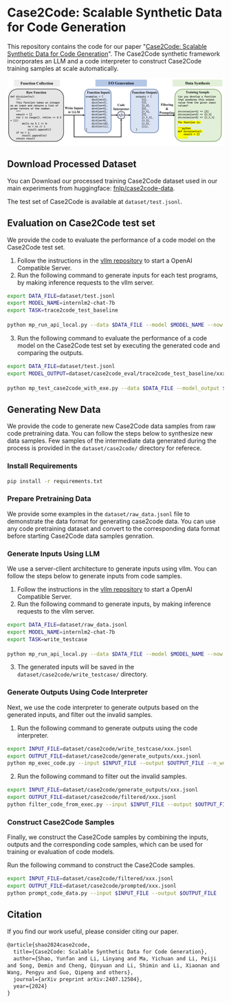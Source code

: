 # Case2Code: Scalable Synthetic Data for Code Generation

This repository contains the code for our paper "[Case2Code: Scalable Synthetic Data for Code Generation](https://arxiv.org/pdf/2407.12504)". The Case2Code synthetic framework incorporates an LLM and a code interpreter to construct Case2Code training samples at scale automatically.

![](image.png)

## Download Processed Dataset
You can Download our processed training Case2Code dataset used in our main experiments from huggingface: [fnlp/case2code-data](https://huggingface.co/datasets/fnlp/case2code-data).

The test set of Case2Code is available at `dataset/test.jsonl`.

## Evaluation on Case2Code test set
We provide the code to evaluate the performance of a code model on the Case2Code test set. 
1. Follow the instructions in the [vllm repository](https://docs.vllm.ai/en/stable/serving/openai_compatible_server.html) to start a OpenAI Compatible Server.
2.  Run the following command to generate inputs for each test programs, by making inference requests to the vllm server.
```bash
export DATA_FILE=dataset/test.jsonl
export MODEL_NAME=internlm2-chat-7b
export TASK=trace2code_test_baseline

python mp_run_api_local.py --data $DATA_FILE --model $MODEL_NAME --now case2code_eval --task $TASK --use_chat 1 --n_workers 32 --temp 0.0 --top_p 0.95 --max_tokens 2048 --debug 0 --api_base 'http://localhost:20240/v1'
```

3. Run the following command to evaluate the performance of a code model on the Case2Code test set by executing the generated code and comparing the outputs.
```bash
export DATA_FILE=dataset/test.jsonl
export MODEL_OUTPUT=dataset/case2code_eval/trace2code_test_baseline/xxx.jsonl

python mp_test_case2code_with_exe.py --data $DATA_FILE --model_output $MODEL_OUTPUT --output result/case2code_eval/model_eval_result/ --n_workers 4
```


## Generating New Data
We provide the code to generate new Case2Code data samples from raw code pretraining data. You can follow the steps below to synthesize new data samples.
Few samples of the intermediate data generated during the process is provided in the `dataset/case2code/` directory for referece.

### Install Requirements
```bash
pip install -r requirements.txt
```

### Prepare Pretraining Data
We provide some examples in the `dataset/raw_data.jsonl` file to demonstrate the data format for generating case2code data. You can use any code pretraining dataset and convert to the corresponding data format before starting Case2Code data samples genration. 

### Generate Inputs Using LLM
We use a server-client architecture to generate inputs using vllm. You can follow the steps below to generate inputs from code samples.
1. Follow the instructions in the [vllm repository](https://docs.vllm.ai/en/stable/serving/openai_compatible_server.html) to start a OpenAI Compatible Server.
2. Run the following command to generate inputs, by making inference requests to the vllm server.
```bash
export DATA_FILE=dataset/raw_data.jsonl
export MODEL_NAME=internlm2-chat-7b
export TASK=write_testcase

python mp_run_api_local.py --data $DATA_FILE --model $MODEL_NAME --now case2code --task $TASK --use_chat 1 --n_workers 32 --temp 0.2 --top_p 0.95 --max_tokens 2048 --debug 0 --api_base 'http://localhost:8000/v1'
```
3. The generated inputs will be saved in the `dataset/case2code/write_testcase/` directory.

### Generate Outputs Using Code Interpreter
Next, we use the code interpreter to generate outputs based on the generated inputs, and filter out the invalid samples.
1. Run the following command to generate outputs using the code interpreter.
```bash
export INPUT_FILE=dataset/case2code/write_testcase/xxx.jsonl
export OUTPUT_FILE=dataset/case2code/generate_outputs/xxx.jsonl
python mp_exec_code.py --input $INPUT_FILE --output $OUTPUT_FILE --n_workers 4
```
2. Run the following command to filter out the invalid samples.
```bash
export INPUT_FILE=dataset/case2code/generate_outputs/xxx.jsonl
export OUTPUT_FILE=dataset/case2code/filtered/xxx.jsonl
python filter_code_from_exec.py --input $INPUT_FILE --output $OUTPUT_FILE
```

### Construct Case2Code Samples
Finally, we construct the Case2Code samples by combining the inputs, outputs and the corresponding code samples, which can be used for training or evaluation of code models. 

Run the following command to construct the Case2Code samples.
```bash
export INPUT_FILE=dataset/case2code/filtered/xxx.jsonl
export OUTPUT_FILE=dataset/case2code/prompted/xxx.jsonl
python prompt_code_data.py --input $INPUT_FILE --output $OUTPUT_FILE
```

## Citation
If you find our work useful, please consider citing our paper.
```
@article{shao2024case2code,
  title={Case2Code: Scalable Synthetic Data for Code Generation},
  author={Shao, Yunfan and Li, Linyang and Ma, Yichuan and Li, Peiji and Song, Demin and Cheng, Qinyuan and Li, Shimin and Li, Xiaonan and Wang, Pengyu and Guo, Qipeng and others},
  journal={arXiv preprint arXiv:2407.12504},
  year={2024}
}
```
